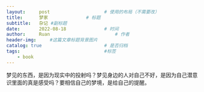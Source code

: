 ```yaml
---
layout:     post   				    # 使用的布局（不需要改）
title:      梦家 				# 标题 
subtitle:   杂记 #副标题
date:       2022-08-18 				# 时间
author:     Ruan						# 作者
header-img: 	#这篇文章标题背景图片
catalog: true 						# 是否归档
tags:								#标签
    - book
---
```


梦见的东西，是因为现实中的投射吗？梦见身边的人对自己不好，是因为自己潜意识里面的真是感受吗？要相信自己的梦境，是给自己的提醒。
